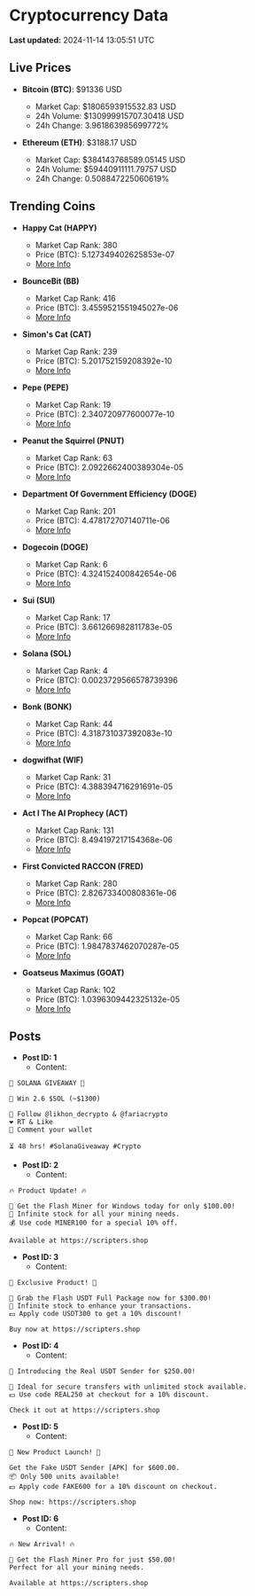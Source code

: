 # Cryptocurrency Data

**Last updated:** 2024-11-14 13:05:51 UTC

## Live Prices
- **Bitcoin (BTC)**: $91336 USD
  - Market Cap: $1806593915532.83 USD
  - 24h Volume: $130999915707.30418 USD
  - 24h Change: 3.961863985699772%

- **Ethereum (ETH)**: $3188.17 USD
  - Market Cap: $384143768589.05145 USD
  - 24h Volume: $59440911111.79757 USD
  - 24h Change: 0.508847225060619%

## Trending Coins
- **Happy Cat (HAPPY)**
  - Market Cap Rank: 380
  - Price (BTC): 5.127349402625853e-07
  - [More Info](https://www.coingecko.com/en/coins/happycat)

- **BounceBit (BB)**
  - Market Cap Rank: 416
  - Price (BTC): 3.4559521551945027e-06
  - [More Info](https://www.coingecko.com/en/coins/bouncebit)

- **Simon's Cat (CAT)**
  - Market Cap Rank: 239
  - Price (BTC): 5.201752159208392e-10
  - [More Info](https://www.coingecko.com/en/coins/simons-cat)

- **Pepe (PEPE)**
  - Market Cap Rank: 19
  - Price (BTC): 2.340720977600077e-10
  - [More Info](https://www.coingecko.com/en/coins/pepe)

- **Peanut the Squirrel (PNUT)**
  - Market Cap Rank: 63
  - Price (BTC): 2.0922662400389304e-05
  - [More Info](https://www.coingecko.com/en/coins/peanut-the-squirrel)

- **Department Of Government Efficiency (DOGE)**
  - Market Cap Rank: 201
  - Price (BTC): 4.478172707140711e-06
  - [More Info](https://www.coingecko.com/en/coins/department-of-government-efficiency)

- **Dogecoin (DOGE)**
  - Market Cap Rank: 6
  - Price (BTC): 4.324152400842654e-06
  - [More Info](https://www.coingecko.com/en/coins/dogecoin)

- **Sui (SUI)**
  - Market Cap Rank: 17
  - Price (BTC): 3.661266982811783e-05
  - [More Info](https://www.coingecko.com/en/coins/sui)

- **Solana (SOL)**
  - Market Cap Rank: 4
  - Price (BTC): 0.0023729566578739396
  - [More Info](https://www.coingecko.com/en/coins/solana)

- **Bonk (BONK)**
  - Market Cap Rank: 44
  - Price (BTC): 4.318731037392083e-10
  - [More Info](https://www.coingecko.com/en/coins/bonk)

- **dogwifhat (WIF)**
  - Market Cap Rank: 31
  - Price (BTC): 4.388394716291691e-05
  - [More Info](https://www.coingecko.com/en/coins/dogwifhat)

- **Act I The AI Prophecy (ACT)**
  - Market Cap Rank: 131
  - Price (BTC): 8.494197217154368e-06
  - [More Info](https://www.coingecko.com/en/coins/act-i-the-ai-prophecy)

- **First Convicted RACCON (FRED)**
  - Market Cap Rank: 280
  - Price (BTC): 2.826733400808361e-06
  - [More Info](https://www.coingecko.com/en/coins/first-convicted-raccon)

- **Popcat (POPCAT)**
  - Market Cap Rank: 66
  - Price (BTC): 1.9847837462070287e-05
  - [More Info](https://www.coingecko.com/en/coins/popcat)

- **Goatseus Maximus (GOAT)**
  - Market Cap Rank: 102
  - Price (BTC): 1.0396309442325132e-05
  - [More Info](https://www.coingecko.com/en/coins/goatseus-maximus)

## Posts
- **Post ID: 1**
  - Content:
```
🚀 SOLANA GIVEAWAY 🚀

🎁 Win 2.6 $SOL (~$1300)

🤝 Follow @likhon_decrypto & @fariacrypto
❤️ RT & Like
💬 Comment your wallet

⏳ 48 hrs! #SolanaGiveaway #Crypto
```

- **Post ID: 2**
  - Content:
```
🔥 Product Update! 🔥

🚀 Get the Flash Miner for Windows today for only $100.00!
🔋 Infinite stock for all your mining needs.
💰 Use code MINER100 for a special 10% off.

Available at https://scripters.shop
```

- **Post ID: 3**
  - Content:
```
🎁 Exclusive Product! 🎁

💸 Grab the Flash USDT Full Package now for $300.00!
🎉 Infinite stock to enhance your transactions.
💵 Apply code USDT300 to get a 10% discount!

Buy now at https://scripters.shop
```

- **Post ID: 4**
  - Content:
```
💎 Introducing the Real USDT Sender for $250.00!

💼 Ideal for secure transfers with unlimited stock available.
💵 Use code REAL250 at checkout for a 10% discount.

Check it out at https://scripters.shop
```

- **Post ID: 5**
  - Content:
```
🚀 New Product Launch! 🚀

Get the Fake USDT Sender [APK] for $600.00.
📦 Only 500 units available!
💵 Apply code FAKE600 for a 10% discount on checkout.

Shop now: https://scripters.shop
```

- **Post ID: 6**
  - Content:
```
🔥 New Arrival! 🔥

💸 Get the Flash Miner Pro for just $50.00!
Perfect for all your mining needs.

Available at https://scripters.shop
```

